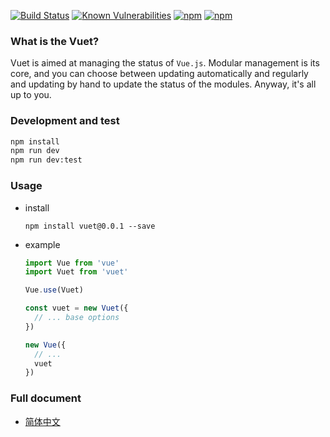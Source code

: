 [![Build Status](https://travis-ci.org/medevicex/vuet.svg?branch=master)](https://travis-ci.org/medevicex/vuet)
[![Known Vulnerabilities](https://snyk.io/test/npm/vuet/badge.svg)](https://snyk.io/test/npm/vuet)
[![npm](https://img.shields.io/npm/v/vuet.svg?style=flat-square)](https://www.npmjs.com/package/vuet) 
[![npm](https://img.shields.io/npm/dt/vuet.svg?style=flat-square)](https://www.npmjs.com/package/vuet)

### What is the Vuet?
Vuet is aimed at managing the status of `Vue.js`. Modular management is its core, and you can choose between updating automatically and regularly and updating by hand to update the status of
the modules. Anyway, it's all up to you.

### Development and test
```bash
npm install
npm run dev
npm run dev:test
```

### Usage
- install
  ```
  npm install vuet@0.0.1 --save
  ```
- example
  ```javascript
  import Vue from 'vue'
  import Vuet from 'vuet'

  Vue.use(Vuet)

  const vuet = new Vuet({
    // ... base options
  })

  new Vue({
    // ...
    vuet
  })

  ```
### Full document
- [简体中文](./docs/zh-cn/README.md)
